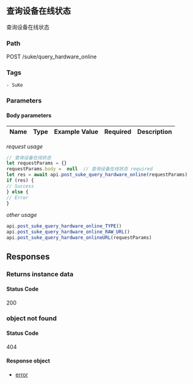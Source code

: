 ## 查询设备在线状态

查询设备在线状态
### Path
POST /suke/query_hardware_online

### Tags
    - SuKe
### Parameters


#### Body parameters

| Name | Type | Example Value | Required | Description |
| ---- | ---- | ------------- | -------- | ----------- |
*request usage*
```javascript
// 查询设备在线状态
let requestParams = {}
requestParams.body =  null  // 查询设备在线状态 required
let res = await api.post_suke_query_hardware_online(requestParams)
if (res) {
// Success
} else {
// Error
}
```
*other usage*
```javascript
api.post_suke_query_hardware_online_TYPE()
api.post_suke_query_hardware_online_RAW_URL()
api.post_suke_query_hardware_onlineURL(requestParams)
```

## Responses
### Returns instance data

#### Status Code
200



### object not found

#### Status Code
404


#### Response object
* [error](../models/error.md)

